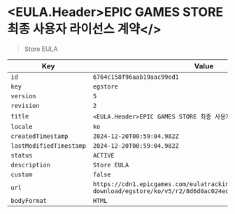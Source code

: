# <EULA.Header>EPIC GAMES STORE 최종 사용자 라이선스 계약</>

> Store EULA

| Key | Value |
| --- | ----- |
| `id` | `6764c158f96aab19aac99ed1` |
| `key` | `egstore` |
| `version` | `5` |
| `revision` | `2` |
| `title` | `<EULA.Header>EPIC GAMES STORE 최종 사용자 라이선스 계약</>` |
| `locale` | `ko` |
| `createdTimestamp` | `2024-12-20T00:59:04.982Z` |
| `lastModifiedTimestamp` | `2024-12-20T00:59:04.982Z` |
| `status` | `ACTIVE` |
| `description` | `Store EULA` |
| `custom` | `false` |
| `url` | `https://cdn1.epicgames.com/eulatracking-download/egstore/ko/v5/r2/8d6d0ac024ed31817417d2797e423141.pdf` |
| `bodyFormat` | `HTML` |
